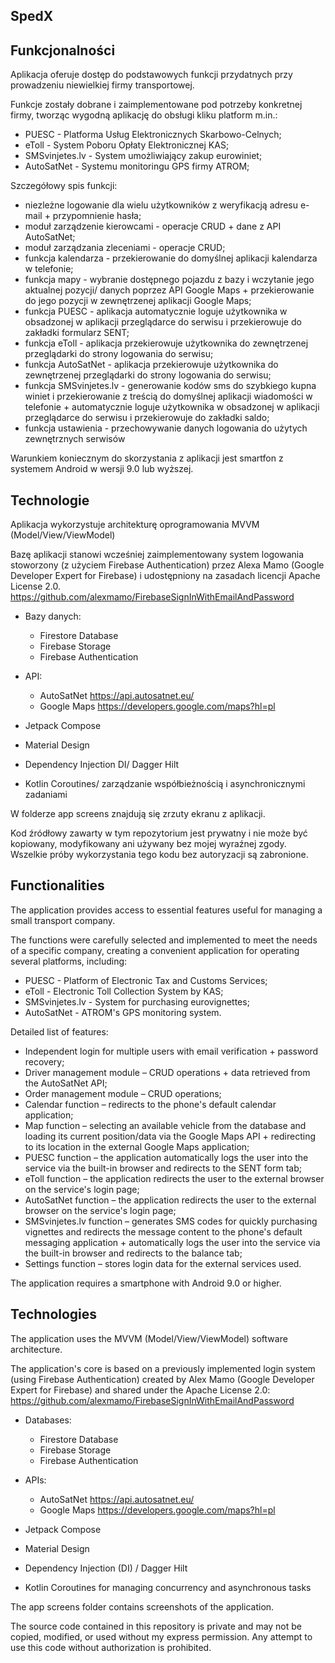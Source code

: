 ## SpedX

## Funkcjonalności

Aplikacja oferuje dostęp do podstawowych funkcji przydatnych przy prowadzeniu niewielkiej firmy transportowej.

Funkcje zostały dobrane i zaimplementowane pod potrzeby konkretnej firmy, tworząc wygodną aplikację do obsługi kliku platform m.in.:
- PUESC - Platforma Usług Elektronicznych Skarbowo-Celnych;
- eToll - System Poboru Opłaty Elektronicznej KAS;
- SMSvinjetes.lv - System umożliwiający zakup eurowiniet;
- AutoSatNet - Systemu monitoringu GPS firmy ATROM;
 
Szczegółowy spis funkcji:
- niezleżne logowanie dla wielu użytkowników z weryfikacją adresu e-mail + przypomnienie hasła;
- moduł zarządzenie kierowcami - operacje CRUD + dane z API AutoSatNet;
- moduł zarządzania zleceniami - operacje CRUD;
- funkcja kalendarza - przekierowanie do domyślnej aplikacji kalendarza w telefonie;
- funkcja mapy - wybranie dostępnego pojazdu z bazy i wczytanie jego aktualnej pozycji/ danych poprzez API Google Maps + przekierowanie do jego pozycji w zewnętrzenej aplikacji Google Maps;
- funkcja PUESC - aplikacja automatycznie loguje użytkownika w obsadzonej w aplikacji przeglądarce do serwisu i przekierowuje do zakładki formularz SENT;
- funkcja eToll - aplikacja przekierowuje użytkownika do zewnętrzenej przeglądarki do strony logowania do serwisu;
- funkcja AutoSatNet - aplikacja przekierowuje użytkownika do zewnętrzenej przeglądarki do strony logowania do serwisu;
- funkcja SMSvinjetes.lv - generowanie kodów sms do szybkiego kupna winiet i przekierowanie z treścią do domyślnej aplikacji wiadomości w telefonie + automatycznie loguje użytkownika w obsadzonej w aplikacji przeglądarce do serwisu i przekierowuje do zakładki saldo;
- funkcja ustawienia - przechowywanie danych logowania do użytych zewnętrznych serwisów

Warunkiem koniecznym do skorzystania z aplikacji jest smartfon z systemem Android w wersji 9.0 lub wyższej.

## Technologie

Aplikacja wykorzystuje architekturę oprogramowania MVVM (Model/View/ViewModel)

Bazę aplikacji stanowi wcześniej zaimplementowany system logowania stoworzony (z użyciem Firebase Authentication) przez Alexa Mamo (Google Developer Expert for Firebase) i udostępniony na zasadach licencji Apache License 2.0.
https://github.com/alexmamo/FirebaseSignInWithEmailAndPassword

- Bazy danych:
	- Firestore Database
	- Firebase Storage
	- Firebase Authentication

- API:
	- AutoSatNet https://api.autosatnet.eu/
	- Google Maps https://developers.google.com/maps?hl=pl

- Jetpack Compose
- Material Design
- Dependency Injection DI/ Dagger Hilt
- Kotlin Coroutines/ zarządzanie współbieżnością i asynchronicznymi zadaniami

W folderze app screens znajdują się zrzuty ekranu z aplikacji.

Kod źródłowy zawarty w tym repozytorium jest prywatny i nie może być kopiowany, modyfikowany ani używany bez mojej wyraźnej zgody. Wszelkie próby wykorzystania tego kodu bez autoryzacji są zabronione.


## Functionalities

The application provides access to essential features useful for managing a small transport company. 

The functions were carefully selected and implemented to meet the needs of a specific company, creating a convenient application for operating several platforms, including:
  - PUESC - Platform of Electronic Tax and Customs Services;
  - eToll - Electronic Toll Collection System by KAS;
  - SMSvinjetes.lv - System for purchasing eurovignettes;
  - AutoSatNet - ATROM's GPS monitoring system.
    
Detailed list of features:
  - Independent login for multiple users with email verification + password recovery;
  - Driver management module – CRUD operations + data retrieved from the AutoSatNet API;
  - Order management module – CRUD operations;
  - Calendar function – redirects to the phone's default calendar application;
  - Map function – selecting an available vehicle from the database and loading its current position/data via the Google Maps API + redirecting to its location in the external Google Maps application;
  - PUESC function – the application automatically logs the user into the service via the built-in browser and redirects to the SENT form tab;
  - eToll function – the application redirects the user to the external browser on the service's login page;
  - AutoSatNet function – the application redirects the user to the external browser on the service's login page;
  - SMSvinjetes.lv function – generates SMS codes for quickly purchasing vignettes and redirects the message content to the phone's default messaging application + automatically logs the user into the service via the built-in browser and redirects to the balance tab;
  - Settings function – stores login data for the external services used.
    
The application requires a smartphone with Android 9.0 or higher.

## Technologies

The application uses the MVVM (Model/View/ViewModel) software architecture.

The application's core is based on a previously implemented login system (using Firebase Authentication) created by Alex Mamo (Google Developer Expert for Firebase) and shared under the Apache License 2.0:
https://github.com/alexmamo/FirebaseSignInWithEmailAndPassword

- Databases:
  - Firestore Database
  - Firebase Storage
  - Firebase Authentication

- APIs:
  - AutoSatNet https://api.autosatnet.eu/
  - Google Maps https://developers.google.com/maps?hl=pl
  
- Jetpack Compose
- Material Design
- Dependency Injection (DI) / Dagger Hilt
- Kotlin Coroutines for managing concurrency and asynchronous tasks

The app screens folder contains screenshots of the application.


The source code contained in this repository is private and may not be copied, modified, or used without my express permission. Any attempt to use this code without authorization is prohibited.

